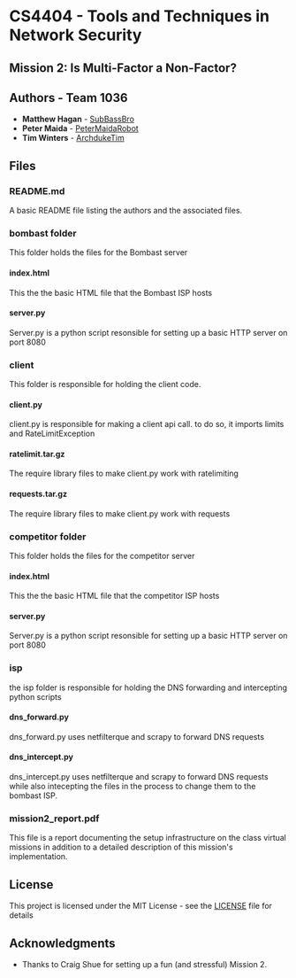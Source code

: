 # CS4404 - Tools and Techniques in Network Security
## Mission 2: Is Multi-Factor a Non-Factor?
## Authors - Team 1036

* **Matthew Hagan** - [SubBassBro](https://github.com/subbassbro)
* **Peter Maida** - [PeterMaidaRobot](https://github.com/PeterMaidaRobot)
* **Tim Winters** - [ArchdukeTim](https://github.com/ArchdukeTim)


## Files
### README.md
A basic README file listing the authors and the associated files.
### bombast folder
This folder holds the files for the Bombast server
#### index.html
This the the basic HTML file that the Bombast ISP hosts
#### server.py
Server.py is a python script resonsible for setting up a basic HTTP server on port 8080
### client
This folder is responsible for holding the client code.
#### client.py
client.py is responsible for making a client api call. to do so, it imports limits and RateLimitException
#### ratelimit.tar.gz
The require library files to make client.py work with ratelimiting
#### requests.tar.gz
The require library files to make client.py work with requests
### competitor folder
This folder holds the files for the competitor server
#### index.html
This the the basic HTML file that the competitor ISP hosts
#### server.py
Server.py is a python script resonsible for setting up a basic HTTP server on port 8080
### isp
the isp folder is responsible for holding the DNS forwarding and intercepting python scripts
#### dns_forward.py
dns_forward.py uses netfilterque and scrapy to forward DNS requests
#### dns_intercept.py
dns_intercept.py uses netfilterque and scrapy to forward DNS requests while also intecepting the files in the process to change them to the bombast ISP.
### mission2_report.pdf
This file is a report documenting the setup infrastructure on the class virtual missions in addition to a detailed description of this mission's implementation.

## License

This project is licensed under the MIT License - see the [LICENSE](LICENSE) file for details

## Acknowledgments

* Thanks to Craig Shue for setting up a fun (and stressful) Mission 2.
